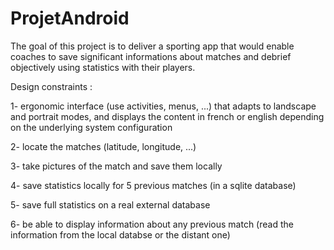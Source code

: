 # ProjetAndroid
The goal of this project is to deliver a sporting app that would enable coaches to save significant informations about matches and debrief objectively using statistics with their players.

Design constraints :

  1- ergonomic interface (use activities, menus, ...) that adapts to landscape and portrait modes, and displays the content in french or english depending on the underlying system configuration

  2- locate the matches (latitude, longitude, ...)

  3- take pictures of the match and save them locally

  4- save statistics locally for 5 previous matches (in a sqlite database)

  5- save full statistics on a real external database

  6- be able to display information about any previous match (read the information from the local databse or the distant one)
